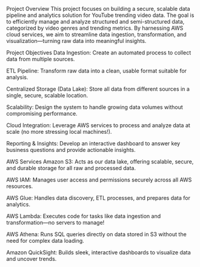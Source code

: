 Project Overview
This project focuses on building a secure, scalable data pipeline and analytics solution for YouTube trending video data. 
The goal is to efficiently manage and analyze structured and semi-structured data, categorized by video genres and trending metrics. By harnessing AWS cloud services, we aim to streamline data ingestion, transformation, and visualization—turning raw data into meaningful insights.

Project Objectives
Data Ingestion: Create an automated process to collect data from multiple sources.

ETL Pipeline: Transform raw data into a clean, usable format suitable for analysis.

Centralized Storage (Data Lake): Store all data from different sources in a single, secure, scalable location.

Scalability: Design the system to handle growing data volumes without compromising performance.

Cloud Integration: Leverage AWS services to process and analyze data at scale (no more stressing local machines!).

Reporting & Insights: Develop an interactive dashboard to answer key business questions and provide actionable insights.

AWS Services
Amazon S3: Acts as our data lake, offering scalable, secure, and durable storage for all raw and processed data.

AWS IAM: Manages user access and permissions securely across all AWS resources.

AWS Glue: Handles data discovery, ETL processes, and prepares data for analytics.

AWS Lambda: Executes code for tasks like data ingestion and transformation—no servers to manage!

AWS Athena: Runs SQL queries directly on data stored in S3 without the need for complex data loading.

Amazon QuickSight: Builds sleek, interactive dashboards to visualize data and uncover trends.
